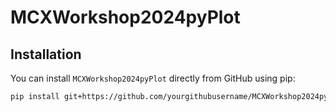 # MCXWorkshop2024pyPlot

## Installation

You can install `MCXWorkshop2024pyPlot` directly from GitHub using pip:

```bash
pip install git+https://github.com/yourgithubusername/MCXWorkshop2024pyPlot.git


